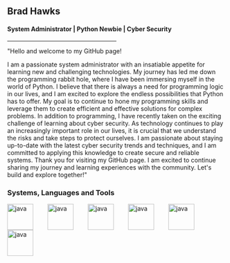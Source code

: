 ## Brad Hawks

#### System Administrator | Python Newbie | Cyber Security

<hr style="width:50%;text-align:left;margin-left:0">


<p>"Hello and welcome to my GitHub page!

I am a passionate system administrator with an insatiable appetite for learning new and challenging technologies. My journey has led me down the programming rabbit hole, where I have been immersing myself in the world of Python.
I believe that there is always a need for programming logic in our lives, and I am excited to explore the endless possibilities that Python has to offer. My goal is to continue to hone my programming skills and leverage them to create efficient and effective solutions for complex problems.
In addition to programming, I have recently taken on the exciting challenge of learning about cyber security. As technology continues to play an increasingly important role in our lives, it is crucial that we understand the risks and take steps to protect ourselves. I am passionate about staying up-to-date with the latest cyber security trends and techniques, and I am committed to applying this knowledge to create secure and reliable systems.
Thank you for visiting my GitHub page. I am excited to continue sharing my journey and learning experiences with the community. Let's build and explore together!"</p>

<!--
**hawksb72/hawksb72** is a ✨ _special_ ✨ repository because its `README.md` (this file) appears on your GitHub profile.



Here are some ideas to get you started:

- 🔭 I’m currently working on ...
- 🌱 I’m currently learning ...
- 👯 I’m looking to collaborate on ...
- 🤔 I’m looking for help with ...
- 💬 Ask me about ...
- 📫 How to reach me: ...
- 😄 Pronouns: ...
- ⚡ Fun fact: ...
-->
### Systems, Languages and Tools

<img align="left" alt="java" width="60px" style="padding-right:30px;" src="https://cdn.jsdelivr.net/gh/devicons/devicon/icons/python/python-original.svg"/>
<img align="left" alt="java" width="60px" style="padding-right:30px;" src="https://cdn.jsdelivr.net/gh/devicons/devicon/icons/linux/linux-original.svg"/>
<img align="left" alt="java" width="60px" style="padding-right:30px;" src="https://cdn.jsdelivr.net/gh/devicons/devicon/icons/html5/html5-original.svg"/>
<img align="left" alt="java" width="60px" style="padding-right:30px;" src="https://cdn.jsdelivr.net/gh/devicons/devicon/icons/wordpress/wordpress-original.svg"/>
<img align="left" alt="java" width="60px" style="padding-right:30px;" src="https://cdn.jsdelivr.net/gh/devicons/devicon/icons/css3/css3-original.svg" />
<img align="left" alt="java" width="60px" style="padding-right:30px;" src="https://cdn.jsdelivr.net/gh/devicons/devicon/icons/azure/azure-original.svg"/>

